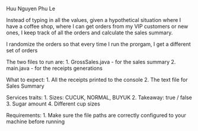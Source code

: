 Huu Nguyen Phu Le

Instead of typing in all the values, given a hypothetical situation where I have a coffee shop, 
where I can get orders from my VIP customers or new ones, I keep track of all the orders and calculate 
the sales summary.

I randomize the orders so that every time I run the prorgam, I get a different set of orders

The two files to run are: 
    1. GrossSales.java - for the sales summary
    2. main.java - for the receipts generations

What to expect:
    1. All the receipts printed to the console
    2. The text file for Sales Summary

Services traits:
    1. Sizes: CUCUK, NORMAL, BUYUK
    2. Takeaway: true / false
    3. Sugar amount
    4. Different cup sizes

Requirements:
    1. Make sure the file paths are correctly configured to your machine before running
